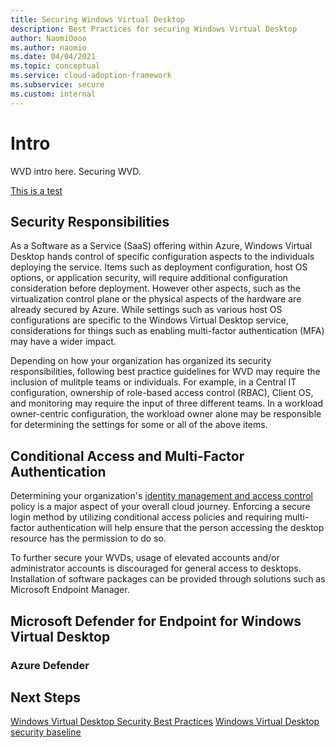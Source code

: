 ```yaml
---
title: Securing Windows Virtual Desktop
description: Best Practices for securing Windows Virtual Desktop
author: NaomiOooo
ms.author: naomio
ms.date: 04/04/2021
ms.topic: conceptual
ms.service: cloud-adoption-framework
ms.subservice: secure
ms.custom: internal
---
```


# Intro
WVD intro here. Securing WVD. 

[This is a test](../innovation-security.md)


## Security Responsibilities

As a Software as a Service (SaaS) offering within Azure, Windows Virtual Desktop hands control of specific configuration aspects to the individuals deploying the service. Items such as deployment configuration, host OS options, or application security, will require additional configuration consideration before deployment. However other aspects, such as the virtualization control plane or the physical aspects of the hardware are already secured by Azure. While settings such as various host OS configurations are specific to the Windows Virtual Desktop service, considerations for things such as enabling multi-factor authentication (MFA) may have a wider impact.

Depending on how your organization has organized its security responsibilities, following best practice guidelines for WVD may require the inclusion of mulitple teams or individuals. For example, in a Central IT configuration, ownership of role-based access control (RBAC), Client OS, and monitoring may require the input of three different teams. In a workload owner-centric configuration, the workload owner alone may be responsible for determining the settings for some or all of the above items.


## Conditional Access and Multi-Factor Authentication

Determining your organization's [identity management and access control](https://docs.microsoft.com/azure/security/fundamentals/identity-management-best-practices) policy is a major aspect of your overall cloud journey. Enforcing a secure login method by utilizing conditional access policies and requiring multi-factor authentication will help ensure that the person accessing the desktop resource has the permission to do so. 

To further secure your WVDs, usage of elevated accounts and/or administrator accounts is discouraged for general access to desktops. Installation of software packages can be provided through solutions such as Microsoft Endpoint Manager. 

## Microsoft Defender for Endpoint for Windows Virtual Desktop







### Azure Defender

## Next Steps
[Windows Virtual Desktop Security Best Practices](https://docs.microsoft.com/azure/virtual-desktop/security-guide)
[Windows Virtual Desktop security baseline](https://docs.microsoft.com/security/benchmark/azure/baselines/windows-virtual-desktop-security-baseline)
